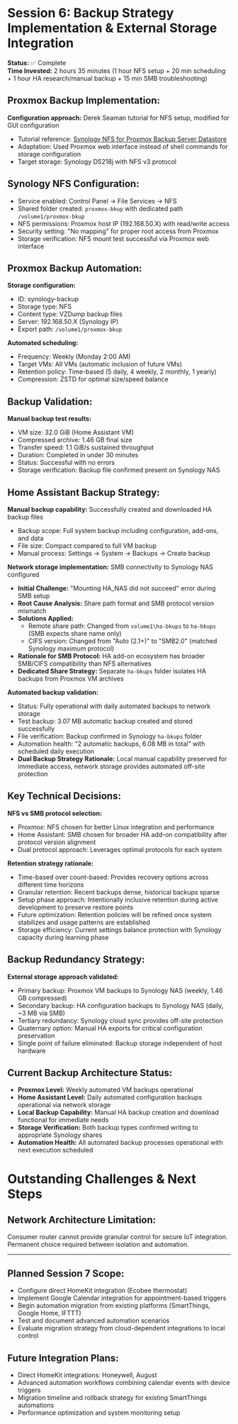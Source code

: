 # Session 6: Backup Strategy Implementation & External Storage Integration
**Status:** ✅ Complete  
**Time Invested:** 2 hours 35 minutes (1 hour NFS setup + 20 min scheduling + 1 hour HA research/manual backup + 15 min SMB troubleshooting)

## Proxmox Backup Implementation:
**Configuration approach:** Derek Seaman tutorial for NFS setup, modified for GUI configuration
- Tutorial reference: [Synology NFS for Proxmox Backup Server Datastore](https://www.derekseaman.com/2025/08/how-to-synology-nfs-for-proxmox-backup-server-datastore-2025.html)
- Adaptation: Used Proxmox web interface instead of shell commands for storage configuration
- Target storage: Synology DS218j with NFS v3 protocol

## Synology NFS Configuration:
- Service enabled: Control Panel → File Services → NFS
- Shared folder created: `proxmox-bkup` with dedicated path `/volume1/proxmox-bkup`
- NFS permissions: Proxmox host IP (192.168.50.X) with read/write access
- Security setting: "No mapping" for proper root access from Proxmox
- Storage verification: NFS mount test successful via Proxmox web interface

## Proxmox Backup Automation:
**Storage configuration:**
- ID: synology-backup
- Storage type: NFS
- Content type: VZDump backup files
- Server: 192.168.50.X (Synology IP)
- Export path: `/volume1/proxmox-bkup`

**Automated scheduling:**
- Frequency: Weekly (Monday 2:00 AM)
- Target VMs: All VMs (automatic inclusion of future VMs)
- Retention policy: Time-based (5 daily, 4 weekly, 2 monthly, 1 yearly)
- Compression: ZSTD for optimal size/speed balance

## Backup Validation:
**Manual backup test results:**
- VM size: 32.0 GiB (Home Assistant VM)
- Compressed archive: 1.46 GB final size
- Transfer speed: 1.1 GiB/s sustained throughput
- Duration: Completed in under 30 minutes
- Status: Successful with no errors
- Storage verification: Backup file confirmed present on Synology NAS

## Home Assistant Backup Strategy:
**Manual backup capability:** Successfully created and downloaded HA backup files
- Backup scope: Full system backup including configuration, add-ons, and data
- File size: Compact compared to full VM backup
- Manual process: Settings → System → Backups → Create backup

**Network storage implementation:** SMB connectivity to Synology NAS configured
- **Initial Challenge:** "Mounting HA_NAS did not succeed" error during SMB setup
- **Root Cause Analysis:** Share path format and SMB protocol version mismatch
- **Solutions Applied:**
  - Remote share path: Changed from `volume1\ha-bkups` to `ha-bkups` (SMB expects share name only)
  - CIFS version: Changed from "Auto (2.1+)" to "SMB2.0" (matched Synology maximum protocol)
- **Rationale for SMB Protocol:** HA add-on ecosystem has broader SMB/CIFS compatibility than NFS alternatives
- **Dedicated Share Strategy:** Separate `ha-bkups` folder isolates HA backups from Proxmox VM archives

**Automated backup validation:**
- Status: Fully operational with daily automated backups to network storage
- Test backup: 3.07 MB automatic backup created and stored successfully
- File verification: Backup confirmed in Synology `ha-bkups` folder
- Automation health: "2 automatic backups, 6.08 MB in total" with scheduled daily execution
- **Dual Backup Strategy Rationale:** Local manual capability preserved for immediate access, network storage provides automated off-site protection

## Key Technical Decisions:
**NFS vs SMB protocol selection:**
- Proxmox: NFS chosen for better Linux integration and performance
- Home Assistant: SMB chosen for broader HA add-on compatibility after protocol version alignment
- Dual protocol approach: Leverages optimal protocols for each system

**Retention strategy rationale:**
- Time-based over count-based: Provides recovery options across different time horizons
- Granular retention: Recent backups dense, historical backups sparse
- Setup phase approach: Intentionally inclusive retention during active development to preserve restore points
- Future optimization: Retention policies will be refined once system stabilizes and usage patterns are established
- Storage efficiency: Current settings balance protection with Synology capacity during learning phase

## Backup Redundancy Strategy:
**External storage approach validated:**
- Primary backup: Proxmox VM backups to Synology NAS (weekly, 1.46 GB compressed)
- Secondary backup: HA configuration backups to Synology NAS (daily, ~3 MB via SMB)
- Tertiary redundancy: Synology cloud sync provides off-site protection
- Quaternary option: Manual HA exports for critical configuration preservation
- Single point of failure eliminated: Backup storage independent of host hardware

## Current Backup Architecture Status:
- **Proxmox Level:** Weekly automated VM backups operational
- **Home Assistant Level:** Daily automated configuration backups operational via network storage
- **Local Backup Capability:** Manual HA backup creation and download functional for immediate needs
- **Storage Verification:** Both backup types confirmed writing to appropriate Synology shares
- **Automation Health:** All automated backup processes operational with next execution scheduled

# Outstanding Challenges & Next Steps

## Network Architecture Limitation:
Consumer router cannot provide granular control for secure IoT integration. Permanent choice required between isolation and automation.

---

## Planned Session 7 Scope:
- Configure direct HomeKit integration (Ecobee thermostat)
- Implement Google Calendar integration for appointment-based triggers
- Begin automation migration from existing platforms (SmartThings, Google Home, IFTTT)
- Test and document advanced automation scenarios
- Evaluate migration strategy from cloud-dependent integrations to local control

## Future Integration Plans:
- Direct HomeKit integrations: Honeywell, August
- Advanced automation workflows combining calendar events with device triggers
- Migration timeline and rollback strategy for existing SmartThings automations
- Performance optimization and system monitoring setup

